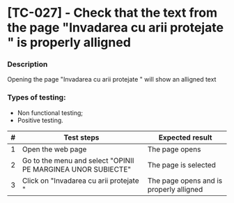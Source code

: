 # **[TC-027] - Check that the text from the page "Invadarea cu arii protejate " is properly alligned**

### **Description**

Opening the page "Invadarea cu arii protejate " will show an alligned text

### **Types of testing:**

- Non functional testing;
- Positive testing.

| #   | **Test steps**                                               | **Expected result**                     |
| --- | ------------------------------------------------------------ | --------------------------------------- |
| 1   | Open the web page                                            | The page opens                          |
| 2   | Go to the menu and select "OPINII PE MARGINEA UNOR SUBIECTE" | The page is selected                    |
| 3   | Click on "Invadarea cu arii protejate "                      | The page opens and is properly alligned |

